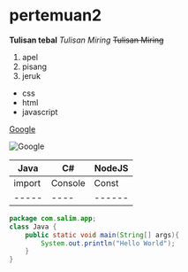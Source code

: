 # pertemuan2

**Tulisan tebal**
*Tulisan Miring*
~~Tulisan Miring~~

1. apel
2. pisang
3. jeruk

- css
- html
- javascript

[Google](http://www.google.com)

![Google](https://www.google.com/images/branding/googlelogo/1x/googlelogo_light_color_272x92dp.png)

| Java | C# | NodeJS |
| ----- |----| ------ |
| import | Console | Const |
| ----- |----| ------ |


```java
package com.salim.app;
class Java {
    public static void main(String[] args){
        System.out.println("Hello World");
    }
}
